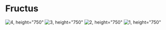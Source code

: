 # Fructus

![4](https://user-images.githubusercontent.com/67647107/192779856-5b1c9d41-e4b8-4355-b9f4-11672450e024.png), height="750"
![3](https://user-images.githubusercontent.com/67647107/192779882-9d090367-a60b-49a7-8b05-b93d259feac4.png), height="750"
![2](https://user-images.githubusercontent.com/67647107/192779885-7f13e7fb-4aa1-472c-9f57-f6b322e6cf0f.png), height="750"
![1](https://user-images.githubusercontent.com/67647107/192779898-b7fe089b-e5cf-41e5-bb44-cd45689f7fe7.png), height="750"
